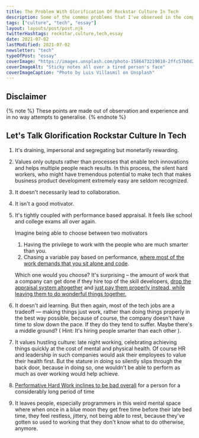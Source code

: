 ```yaml
---
title: The Problem With Glorification Of Rockstar Culture In Tech
description: Some of the common problems that I've observed in the companies and cultures I've worked in, and heard from friends around.
tags: ["culture", "tech", "essay"]
layout: layouts/post/post.njk
twitterHashtags: rockstar,culture,tech,essay
date: 2021-07-02
lastModified: 2021-07-02
newsletter: "tech"
typeOfPost: "essay"
coverImage: "https://images.unsplash.com/photo-1586473219010-2ffc57b0d282?ixid=MnwxMjA3fDB8MHxwaG90by1wYWdlfHx8fGVufDB8fHx8&ixlib=rb-1.2.1&auto=format&fit=crop&w=800&q=80"
coverImageAlt: "Sticky notes all over a tired person's face"
coverImageCaption: "Photo by Luis Villasmil on Unsplash"
---
```


## Disclaimer

{% note %}
  These points are made out of observation and experience and in no way attempts to generalise.
{% endnote %}

## Let's Talk Glorification Rockstar Culture In Tech

1. It's draining, impersonal and segregating but monetarily rewarding.
2. Values only outputs rather than processes that enable tech innovations and helps multiple people reach results. In this process, the silent hard workers, who might have tremendous potential to make tech that makes business product development extremely easy are seldom recognized.
3. It doesn't necessarily lead to collaboration.
4. It isn't a good motivator.
5. It's tightly coupled with performance based appraisal. It feels like school and college exams all over again.

    Imagine being able to choose between two motivators
    1. Having the privilege to work with the people who are much smarter than you.
    2. Chasing a variable pay based on performance, [where most of the work demands that you sit alone and code](https://web.archive.org/web/20210628231425/https://kyleshevlin.com/whats-going-on-mid-2021).

    Which one would you choose? It's surprising – the amount of work that a company can get done if they hire top of the skill developers, [drop the appraisal system altogether](https://www.goodreads.com/book/show/49099937-no-rules-rules) and [just pay them properly instead, while leaving them to do wonderful things together.](https://www.goodreads.com/book/show/36417234-powerful?ac=1&from_search=true&qid=PAnPc88Y2l&rank=1)

6. It doesn't aid learning. But then again, most of the tech jobs are a tradeoff — making things just work, rather than doing things properly in the best way possible, because of course, the company doesn't have time to slow down the pace. If they do they tend to suffer. Maybe there's a middle ground? ( Hint: It's hiring people smarter than each other ).
7. It values hustling culture: late night working, celebrating achieving things quickly at the cost of mental and physical health. Of course HR and leadership in such companies would ask their employees to value their health first. But the stature in doing so silently slips through the back door, because in doing so, one wouldn't be able to perform as much as over working would help achieve.
8. [Performative Hard Work inclines to be bad overall](http://www.paulgraham.com/hwh.html#f6n) for a person for a considerably long period of time
9. It leaves people, especially programmers in this weird mental space where when once in a blue moon they get free time before their late bed time, they feel restless, jittery, not being able to rest, because they've gotten so used to working that they don't know what to do otherwise, anymore.
